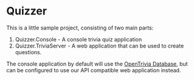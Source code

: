 # Quizzer

This is a little sample project, consisting of two main parts:
1. Quizzer.Console - A console trivia quiz application
2. Quizzer.TriviaServer - A web application that can be used to create questions.

The console application by default will use the [OpenTrivia Database](https://opentdb.com/), but can be configured to use our API compatible web application instead.
